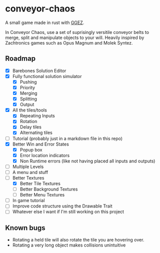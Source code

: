 # conveyor-chaos
A small game made in rust with [GGEZ](https://ggez.rs/).

In Conveyor Chaos, use a set of suprisingly versitile conveyor belts to merge, split and manipulate objects to your will. Heavily inspired by Zachtronics games such as Opus Magnum and Molek Syntez.

## Roadmap
- [X] Barebones Solution Editor
- [X] Fully functional solution simulator
  - [X] Pushing
  - [X] Priority
  - [X] Merging
  - [X] Splitting
  - [X] Output
- [X] All the tiles/tools
  - [X] Repeating Inputs
  - [X] Rotation
  - [X] Delay tiles
  - [X] Alternating tiles
- [ ] Tutorial (probably just in a markdown file in this repo)
- [X] Better Win and Error States
  - [X] Popup box
  - [X] Error location indicators
  - [X] Non Runtime errors (like not having placed all inputs and outputs)
- [ ] Multiple Levels
- [ ] A menu and stuff
- [ ] Better Textures
  - [X] Better Tile Textures
  - [ ] Better Background Textures
  - [ ] Better Menu Textures
- [ ] In game tutorial
- [ ] Improve code structure using the Drawable Trait
- [ ] Whatever else I want if I'm still working on this project

## Known bugs
 - Rotating a held tile will also rotate the tile you are hovering over.
 - Rotating a very long object makes collisions unintuitive
